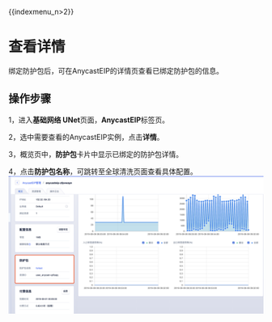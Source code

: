 {{indexmenu_n>2}}

# 查看详情
绑定防护包后，可在AnycastEIP的详情页查看已绑定防护包的信息。

## 操作步骤
1，进入**基础网络 UNet**页面，**AnycastEIP**标签页。

2，选中需要查看的AnycastEIP实例，点击**详情**。

3，概览页中，**防护包**卡片中显示已绑定的防护包详情。

4，点击**防护包名称**，可跳转至全球清洗页面查看具体配置。
![](/images/describeanycastclean.png)





